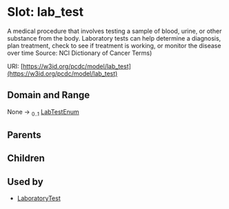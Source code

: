 
# Slot: lab_test


A medical procedure that involves testing a sample of blood, urine, or other substance from the body. Laboratory tests can help determine a diagnosis, plan treatment, check to see if treatment is working, or monitor the disease over time Source: NCI Dictionary of Cancer Terms)

URI: [https://w3id.org/pcdc/model/lab_test](https://w3id.org/pcdc/model/lab_test)


## Domain and Range

None &#8594;  <sub>0..1</sub> [LabTestEnum](LabTestEnum.md)

## Parents


## Children


## Used by

 * [LaboratoryTest](LaboratoryTest.md)
